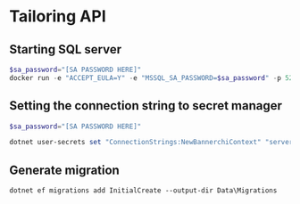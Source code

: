 # Tailoring API

## Starting SQL server
```powerShell
$sa_password="[SA PASSWORD HERE]"
docker run -e "ACCEPT_EULA=Y" -e "MSSQL_SA_PASSWORD=$sa_password" -p 5249:5249 -v sqlvolume:/var/opt/mssql -d --rm --name mssql mcr.microsoft.com/mssql/server:2022-preview-ubuntu-22.04

```

## Setting the connection string to secret manager
```powerShell
$sa_password="[SA PASSWORD HERE]"

dotnet user-secrets set "ConnectionStrings:NewBannerchiContext" "server=localhost; Database=Bannerchi; User Id=sa1; Password=$sa_password;Trusted_Connection=True; TrustServerCertificate=True;"

```


## Generate migration

```poweershell
dotnet ef migrations add InitialCreate --output-dir Data\Migrations


```